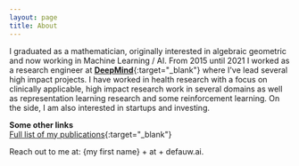 ```yaml
---
layout: page
title: About
---
```


I graduated as a mathematician, originally interested in algebraic geometric and now working in Machine Learning / AI. From 2015 until 2021 I worked as a research engineer at [**DeepMind**](https://www.deepmind.com){:target="_blank"} where I've lead several high impact projects. I have worked in health research with a focus on clinically applicable, high impact research work in several domains as well as representation learning research and some reinforcement learning.
On the side, I am also interested in startups and investing.

**Some other links**  
[Full list of my publications](https://scholar.google.co.uk/citations?user=REB5aBEAAAAJ){:target="_blank"}  

Reach out to me at: {my first name} + at + defauw.ai.
 

